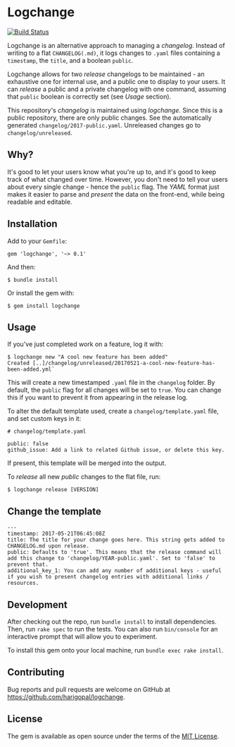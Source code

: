 # Logchange

[![Build Status](https://travis-ci.org/harigopal/logchange.svg?branch=master)](https://travis-ci.org/harigopal/logchange)

Logchange is an alternative approach to managing a _changelog_. Instead of writing to a flat `CHANGELOG(.md)`, it logs
changes to `.yaml` files containing a `timestamp`, the `title`, and a boolean `public`.

Logchange allows for two _release_ changelogs to be maintained - an exhaustive one for internal use, and a public one
 to display to your users. It can _release_ a public and a private changelog with one command, assuming that `public`
 boolean is correctly set (see _Usage_ section).

This repository's _changelog_ is maintained using _logchange_. Since this is a public repository, there are only public
changes. See the automatically generated `changelog/2017-public.yaml`. Unreleased changes go to `changelog/unreleased`.

## Why?

It's good to let your users know what you're up to, and it's good to keep track of what changed over time. However, you
don't need to tell your users about every single change - hence the `public` flag. The _YAML_ format just makes it
easier to parse and _present_ the data on the front-end, while being readable and editable.

## Installation

Add to your `Gemfile`:

    gem 'logchange', '~> 0.1'

And then:

    $ bundle install

Or install the gem with:

    $ gem install logchange

## Usage

If you've just completed work on a feature, log it with:

    $ logchange new "A cool new feature has been added"
    Created [..]/changelog/unreleased/20170521-a-cool-new-feature-has-been-added.yml`

This will create a new timestamped `.yaml` file in the `changelog` folder. By default, the `public` flag for all changes
will be set to `true`. You can change this if you want to prevent it from appearing in the release log.

To alter the default template used, create a `changelog/template.yaml` file, and set custom keys in it:

    # changelog/template.yaml

    public: false
    github_issue: Add a link to related Github issue, or delete this key.

If present, this template will be merged into the output.

To _release_ all new _public_ changes to the flat file, run:

    $ logchange release [VERSION]

## Change the template

    ---
    timestamp: 2017-05-21T06:45:08Z
    title: The title for your change goes here. This string gets added to CHANGELOG.md upon release.
    public: Defaults to 'true'. This means that the release command will add this change to 'changelog/YEAR-public.yaml'. Set to 'false' to prevent that.
    additional_key_1: You can add any number of additional keys - useful if you wish to present changelog entries with additional links / resources.

## Development

After checking out the repo, run `bundle install` to install dependencies. Then, run `rake spec` to run the tests. You can also run `bin/console` for an interactive prompt that will allow you to experiment.

To install this gem onto your local machine, run `bundle exec rake install`.

## Contributing

Bug reports and pull requests are welcome on GitHub at https://github.com/harigopal/logchange.

## License

The gem is available as open source under the terms of the [MIT License](http://opensource.org/licenses/MIT).

